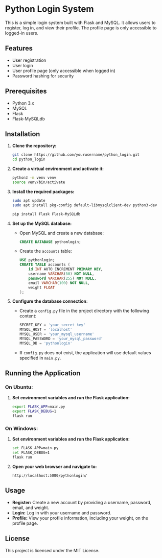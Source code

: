 # Python Login System

This is a simple login system built with Flask and MySQL. It allows users to register, log in, and view their profile. The profile page is only accessible to logged-in users.

## Features

- User registration
- User login
- User profile page (only accessible when logged in)
- Password hashing for security

## Prerequisites

- Python 3.x
- MySQL
- Flask
- Flask-MySQLdb

## Installation

1. **Clone the repository:**

    ```sh
    git clone https://github.com/yourusername/python_login.git
    cd python_login
    ```

2. **Create a virtual environment and activate it:**

    ```sh
    python3 -m venv venv
    source venv/bin/activate
    ```

3. **Install the required packages:**

    ```sh
    sudo apt update
    sudo apt install pkg-config default-libmysqlclient-dev python3-dev build-essential

    pip install Flask Flask-MySQLdb
    ```

4. **Set up the MySQL database:**

    - Open MySQL and create a new database:

        ```sql
        CREATE DATABASE pythonlogin;
        ```

    - Create the `accounts` table:

        ```sql
        USE pythonlogin;
        CREATE TABLE accounts (
            id INT AUTO_INCREMENT PRIMARY KEY,
            username VARCHAR(50) NOT NULL,
            password VARCHAR(255) NOT NULL,
            email VARCHAR(100) NOT NULL,
            weight FLOAT
        );
        ```

5. **Configure the database connection:**

    - Create a `config.py` file in the project directory with the following content:

        ```python
        SECRET_KEY = 'your secret key'
        MYSQL_HOST = 'localhost'
        MYSQL_USER = 'your_mysql_username'
        MYSQL_PASSWORD = 'your_mysql_password'
        MYSQL_DB = 'pythonlogin'
        ```

    - If `config.py` does not exist, the application will use default values specified in `main.py`.

## Running the Application

### On Ubuntu:

1. **Set environment variables and run the Flask application:**

    ```sh
    export FLASK_APP=main.py
    export FLASK_DEBUG=1
    flask run
    ```

### On Windows:

1. **Set environment variables and run the Flask application:**

    ```sh
    set FLASK_APP=main.py
    set FLASK_DEBUG=1
    flask run
    ```

2. **Open your web browser and navigate to:**

    ```
    http://localhost:5000/pythonlogin/
    ```

## Usage

- **Register:** Create a new account by providing a username, password, email, and weight.
- **Login:** Log in with your username and password.
- **Profile:** View your profile information, including your weight, on the profile page.

## License

This project is licensed under the MIT License.

